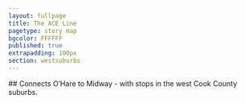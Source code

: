 ```yaml
---
layout: fullpage
title: The ACE Line
pagetype: story map
bgcolor: FFFFFF
published: true
extrapadding: 100px
section: westsuburbs
---
```

<div class="mapstage"></div>
## Connects O’Hare to Midway - with stops in the west Cook County suburbs.
